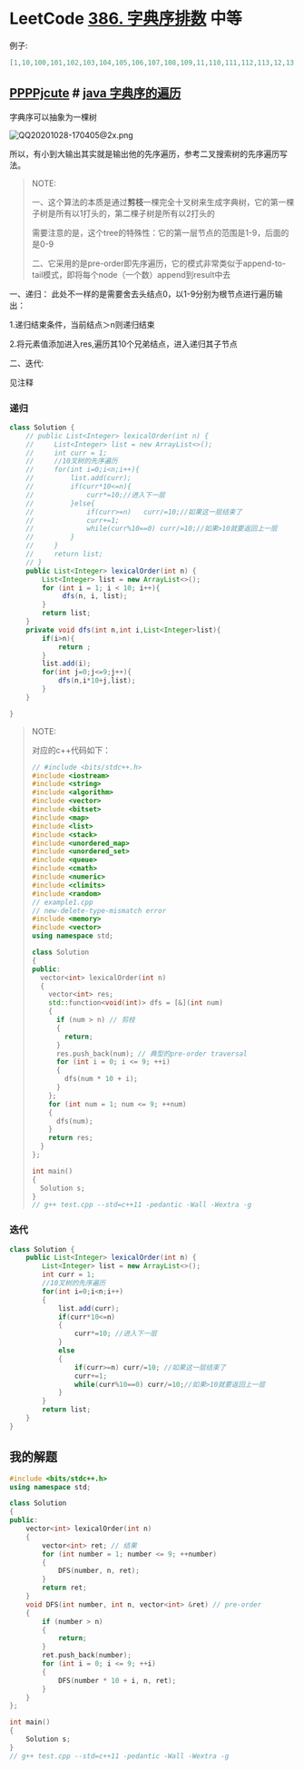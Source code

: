 # LeetCode [386. 字典序排数](https://leetcode-cn.com/problems/lexicographical-numbers/) 中等

例子:

```c++
[1,10,100,101,102,103,104,105,106,107,108,109,11,110,111,112,113,12,13,14,15,16,17,18,19,2,20,21,22,23,24,25,26,27,28,29,3,30,31,32,33,34,35,36,37,38,39,4,40,41,42,43,44,45,46,47,48,49,5,50,51,52,53,54,55,56,57,58,59,6,60,61,62,63,64,65,66,67,68,69,7,70,71,72,73,74,75,76,77,78,79,8,80,81,82,83,84,85,86,87,88,89,9,90,91,92,93,94,95,96,97,98,99]
```



## [PPPPjcute](https://leetcode-cn.com/u/ppppjcute/)  # [java 字典序的遍历](https://leetcode-cn.com/problems/lexicographical-numbers/solution/java-zi-dian-xu-de-bian-li-by-ppppjqute/)

字典序可以抽象为一棵树

![QQ20201028-170405@2x.png](https://pic.leetcode-cn.com/1603875858-aRThUF-QQ20201028-170405@2x.png)

所以，有小到大输出其实就是输出他的先序遍历，参考二叉搜索树的先序遍历写法。

> NOTE: 
>
> 一、这个算法的本质是通过**剪枝**一棵完全十叉树来生成字典树，它的第一棵子树是所有以1打头的，第二棵子树是所有以2打头的
>
> 需要注意的是，这个tree的特殊性：它的第一层节点的范围是1-9，后面的是0-9
>
> 二、它采用的是pre-order即先序遍历，它的模式非常类似于append-to-tail模式，即将每个node（一个数）append到result中去

一、递归：
此处不一样的是需要舍去头结点0，以1-9分别为根节点进行遍历输出：

1.递归结束条件，当前结点＞n则递归结束

2.将元素值添加进入res,遍历其10个兄弟结点，进入递归其子节点

二、迭代:

见注释

### 递归

```Java
class Solution {
    // public List<Integer> lexicalOrder(int n) {
    //     List<Integer> list = new ArrayList<>();
    //     int curr = 1;
    //     //10叉树的先序遍历
    //     for(int i=0;i<n;i++){
    //         list.add(curr);
    //         if(curr*10<=n){
    //             curr*=10;//进入下一层
    //         }else{
    //             if(curr>=n)   curr/=10;//如果这一层结束了
    //             curr+=1;
    //             while(curr%10==0) curr/=10;//如果>10就要返回上一层
    //         }
    //     }
    //     return list;
    // }
    public List<Integer> lexicalOrder(int n) {
        List<Integer> list = new ArrayList<>();
        for (int i = 1; i < 10; i++){
             dfs(n, i, list);
        }
        return list;
    }
    private void dfs(int n,int i,List<Integer>list){
        if(i>n){
            return ;
        }
        list.add(i);
        for(int j=0;j<=9;j++){
            dfs(n,i*10+j,list);
        }
    }

}

```
> NOTE:
>
> 对应的c++代码如下：
>
> ```c++
> // #include <bits/stdc++.h>
> #include <iostream>
> #include <string>
> #include <algorithm>
> #include <vector>
> #include <bitset>
> #include <map>
> #include <list>
> #include <stack>
> #include <unordered_map>
> #include <unordered_set>
> #include <queue>
> #include <cmath>
> #include <numeric>
> #include <climits>
> #include <random>
> // example1.cpp
> // new-delete-type-mismatch error
> #include <memory>
> #include <vector>
> using namespace std;
> 
> class Solution
> {
> public:
>   vector<int> lexicalOrder(int n)
>   {
>     vector<int> res;
>     std::function<void(int)> dfs = [&](int num)
>     {
>       if (num > n) // 剪枝
>       {
>         return;
>       }
>       res.push_back(num); // 典型的pre-order traversal
>       for (int i = 0; i <= 9; ++i)
>       {
>         dfs(num * 10 + i);
>       }
>     };
>     for (int num = 1; num <= 9; ++num)
>     {
>       dfs(num);
>     }
>     return res;
>   }
> };
> 
> int main()
> {
>   Solution s;
> }
> // g++ test.cpp --std=c++11 -pedantic -Wall -Wextra -g
> 
> ```
>
> 

### 迭代

```Java
class Solution {
    public List<Integer> lexicalOrder(int n) {
        List<Integer> list = new ArrayList<>();
		int curr = 1;
		//10叉树的先序遍历
		for(int i=0;i<n;i++)
		{
			list.add(curr);
			if(curr*10<=n)
			{
				curr*=10; //进入下一层
			}
			else
			{
				if(curr>=n) curr/=10; //如果这一层结束了
				curr+=1;
				while(curr%10==0) curr/=10;//如果>10就要返回上一层
			}
		}
		return list;       
    }
}
```



## 我的解题

```C++
#include <bits/stdc++.h>
using namespace std;

class Solution
{
public:
	vector<int> lexicalOrder(int n)
	{
		vector<int> ret; // 结果
		for (int number = 1; number <= 9; ++number)
		{
			DFS(number, n, ret);
		}
		return ret;
	}
	void DFS(int number, int n, vector<int> &ret) // pre-order
	{
		if (number > n)
		{
			return;
		}
		ret.push_back(number);
		for (int i = 0; i <= 9; ++i)
		{
			DFS(number * 10 + i, n, ret);
		}
	}
};

int main()
{
	Solution s;
}
// g++ test.cpp --std=c++11 -pedantic -Wall -Wextra -g


```

